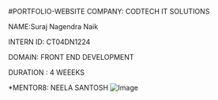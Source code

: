 #PORTFOLIO-WEBSITE
COMPANY: CODTECH IT SOLUTIONS

NAME:Suraj Nagendra Naik

INTERN ID: CT04DN1224

DOMAIN: FRONT END DEVELOPMENT

DURATION : 4 WEEEKS

*MENTOR8: NEELA SANTOSH
![Image](https://github.com/user-attachments/assets/1b5cda79-1203-4635-adfe-aab378bf9200)
